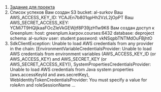 1. [Задание для проекта](https://lab.karpov.courses/learning/355/module/3726/lesson/32154/89404/423009/)
2. Спиcок успехов
   Вам создан S3 bucket: al-surkov
   Ваш AWS_ACCESS_KEY_ID: YCAJEn7b801qpHh2VzL2jOpPT
   Ваш AWS_SECRET_ACCESS_KEY: YCMi7T9HQljkaaFOcZIeVkGEWjtf8P39jzH1w9K6
   Вам создан доступ к Greenplum:
   host: greenplum.karpov.courses:6432
   database: deproject
   schema: al-surkov
   user: student
   password: vkNSqpbTNTMdOuFBjhtO
3. SdkClientException: Unable to load AWS credentials from any provider in the chain: [EnvironmentVariableCredentialsProvider: Unable to load AWS credentials from environment variables (AWS_ACCESS_KEY_ID (or AWS_ACCESS_KEY) and AWS_SECRET_KEY (or AWS_SECRET_ACCESS_KEY)), SystemPropertiesCredentialsProvider: Unable to load AWS credentials from Java system properties (aws.accessKeyId and aws.secretKey), WebIdentityTokenCredentialsProvider: You must specify a value for roleArn and roleSessionName ...